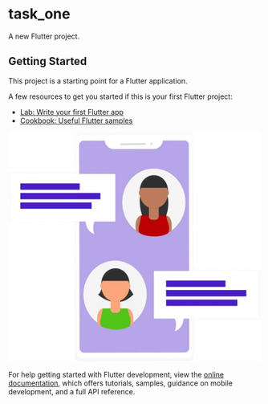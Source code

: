 # task_one

A new Flutter project.

## Getting Started

This project is a starting point for a Flutter application.

A few resources to get you started if this is your first Flutter project:

- [Lab: Write your first Flutter app](https://docs.flutter.dev/get-started/codelab)
- [Cookbook: Useful Flutter samples](https://docs.flutter.dev/cookbook)

![Alt Text](./assets/chat.jpg)

For help getting started with Flutter development, view the
[online documentation](https://docs.flutter.dev/), which offers tutorials,
samples, guidance on mobile development, and a full API reference.

